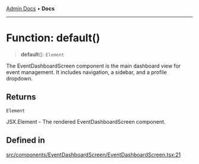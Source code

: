 [Admin Docs](/) • **Docs**

***

# Function: default()

> **default**(): `Element`

The EventDashboardScreen component is the main dashboard view for event management.
It includes navigation, a sidebar, and a profile dropdown.

## Returns

`Element`

JSX.Element - The rendered EventDashboardScreen component.

## Defined in

[src/components/EventDashboardScreen/EventDashboardScreen.tsx:21](https://github.com/PalisadoesFoundation/talawa-admin/blob/main/src/components/EventDashboardScreen/EventDashboardScreen.tsx#L21)
